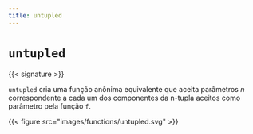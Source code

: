 ```yaml
---
title: untupled
---
```


# `untupled`

{{< signature >}}

`untupled` cria uma função anônima equivalente que aceita parâmetros _n_
correspondente a cada um dos componentes da n-tupla aceitos como parâmetro pela função `f`.

{{< figure src="images/functions/untupled.svg" >}}
